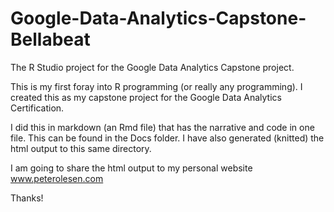 # Google-Data-Analytics-Capstone-Bellabeat
The R Studio project for the Google Data Analytics Capstone project.  

This is my first foray into R programming (or really any programming).  I created this as my capstone project for the Google Data Analytics Certification.

I did this in markdown (an Rmd file) that has the narrative and code in one file. This can be found in the Docs folder. I have also generated (knitted) the html output to this same directory.

I am going to share the html output to my personal website www.peterolesen.com

Thanks!
